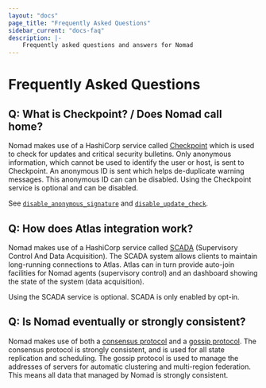 ```yaml
---
layout: "docs"
page_title: "Frequently Asked Questions"
sidebar_current: "docs-faq"
description: |-
    Frequently asked questions and answers for Nomad
---
```


# Frequently Asked Questions

## Q: What is Checkpoint? / Does Nomad call home?

Nomad makes use of a HashiCorp service called [Checkpoint](http://checkpoint.hashicorp.com)
which is used to check for updates and critical security bulletins.
Only anonymous information, which cannot be used to identify the user or host, is
sent to Checkpoint. An anonymous ID is sent which helps de-duplicate warning messages.
This anonymous ID can can be disabled. Using the Checkpoint service is optional and can be disabled.

See [`disable_anonymous_signature`](/docs/agent/config.html#disable_anonymous_signature)
and [`disable_update_check`](/docs/agent/config.html#disable_update_check).

## Q: How does Atlas integration work?

Nomad makes use of a HashiCorp service called [SCADA](http://scada.hashicorp.com)
(Supervisory Control And Data Acquisition). The SCADA system allows clients to maintain
long-running connections to Atlas. Atlas can in turn provide auto-join facilities for
Nomad agents (supervisory control) and an dashboard showing the state of the system (data acquisition).

Using the SCADA service is optional. SCADA is only enabled by opt-in.

## Q: Is Nomad eventually or strongly consistent?

Nomad makes use of both a [consensus protocol](/docs/internals/consensus.html) and
a [gossip protocol](/docs/internals/gossip.html). The consensus protocol is strongly
consistent, and is used for all state replication and scheduling. The gossip protocol
is used to manage the addresses of servers for automatic clustering and multi-region
federation. This means all data that managed by Nomad is strongly consistent.

